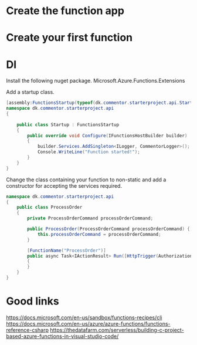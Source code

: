 # Create the function app

# Create your first function

# DI
Install the following nuget package.
Microsoft.Azure.Functions.Extensions

Add a startup class.

``` csharp
[assembly:FunctionsStartup(typeof(dk.commentor.starterproject.api.Startup))]
namespace dk.commentor.starterproject.api
{
    
    public class Startup : FunctionsStartup
    {
        public override void Configure(IFunctionsHostBuilder builder)
        {
            builder.Services.AddSingleton<ILogger, CommentorLogger>();
            Console.WriteLine("Function started!");
        }
    }
}
```

Change the class containing your function to non-static and add a constructor for accepting the services required.

``` csharp
namespace dk.commentor.starterproject.api
{
    public class ProcessOrder
    {
        private ProcessOrderCommand processOrderCommand;

        public ProcessOrder(ProcessOrderCommand processOrderCommand) {
            this.processOrderCommand = processOrderCommand;
        }

        [FunctionName("ProcessOrder")]
        public async Task<IActionResult> Run([HttpTrigger(AuthorizationLevel.Function, "post", Route = null)] HttpRequest req, ILogger log)
        {
        }
    }
}
```


# Good links
https://docs.microsoft.com/en-us/sandbox/functions-recipes/cli
https://docs.microsoft.com/en-us/azure/azure-functions/functions-reference-csharp
https://thedatafarm.com/serverless/building-c-project-based-azure-functions-in-visual-studio-code/